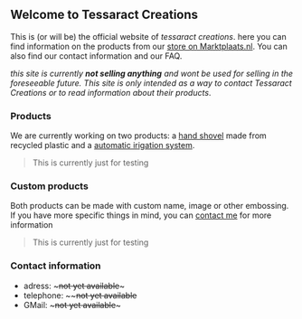 ## Welcome to Tessaract Creations

This is (or will be) the official website of _tessaract creations_. here you can find information on the products from our [store on Marktplaats.nl](https://www.marktplaats.nl). You can also find our contact information and our FAQ[](https://great-tessaract.github.io/Tessaract-creations/). 

_this site is currently ***not selling anything*** and wont be used for selling in the foreseeable future. This site is only intended as a way to contact Tessaract Creations or to read information about their products_.  

### Products
We are currently working on two products: a [hand shovel](https://great-tessaract.github.io/Tessaract-creations/) made from recycled plastic and a
[automatic irigation system](https://great-tessaract.github.io/Tessaract-creations/).
> This is currently just for testing 
### Custom products
Both products can be made with custom name, image or other embossing. If you have more specific things in mind, you can [contact me](https://great-tessaract.github.io/Tessaract-creations/) for more information
> This is currently just for testing 

### Contact information 
- adress: ~~~not yet available~~~
- telephone: ~~~~not yet available~~
- GMail: ~~~not yet available~~~

